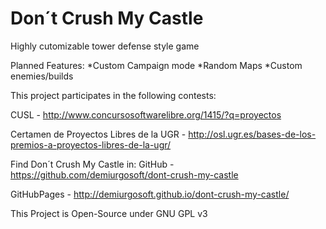 Don´t Crush My Castle
=====================

Highly cutomizable tower defense style game

Planned Features:
 *Custom Campaign mode
 *Random Maps
 *Custom enemies/builds


This project participates in the following contests:

CUSL - http://www.concursosoftwarelibre.org/1415/?q=proyectos 

Certamen de Proyectos Libres de la UGR - http://osl.ugr.es/bases-de-los-premios-a-proyectos-libres-de-la-ugr/

Find Don´t Crush My Castle in:
GitHub - https://github.com/demiurgosoft/dont-crush-my-castle

GitHubPages - http://demiurgosoft.github.io/dont-crush-my-castle/


This Project is Open-Source under GNU GPL v3
